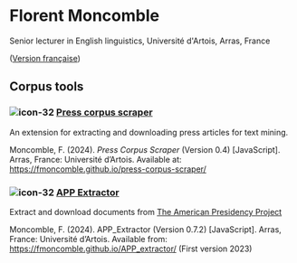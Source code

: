 # Florent Moncomble
Senior lecturer in English linguistics, Université d'Artois, Arras, France  
  
([Version française](index.md))
  
## Corpus tools
### ![icon-32](https://github.com/fmoncomble/fmoncomble.github.io/assets/59739627/eac5cbba-5921-46ba-91ba-2b385e9d2c8a) [Press corpus scraper](https://fmoncomble.github.io/press-corpus-scraper/README_EN.html)
An extension for extracting and downloading press articles for text mining.  
   
Moncomble, F. (2024). *Press Corpus Scraper* (Version 0.4) [JavaScript]. Arras, France: Université d’Artois. Available at: https://fmoncomble.github.io/press-corpus-scraper/

### ![icon-32](https://github.com/fmoncomble/fmoncomble.github.io/assets/59739627/9db6a418-7e2f-49f5-b1ff-82e3970bac14) [APP Extractor](https://fmoncomble.github.io/APP_extractor/)
Extract and download documents from [The American Presidency Project](https://www.presidency.ucsb.edu/)  
  
Moncomble, F. (2024). APP_Extractor (Version 0.7.2) [JavaScript]. Arras, France: Université d’Artois. Available from: https://fmoncomble.github.io/APP_extractor/ (First version 2023)

